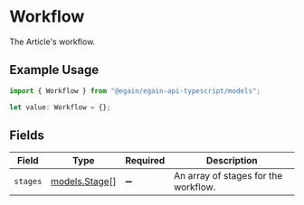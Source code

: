 # Workflow

The Article's workflow.

## Example Usage

```typescript
import { Workflow } from "@egain/egain-api-typescript/models";

let value: Workflow = {};
```

## Fields

| Field                                | Type                                 | Required                             | Description                          |
| ------------------------------------ | ------------------------------------ | ------------------------------------ | ------------------------------------ |
| `stages`                             | [models.Stage](../models/stage.md)[] | :heavy_minus_sign:                   | An array of stages for the workflow. |